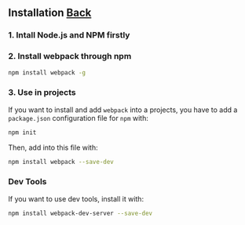 ## Installation [Back](./../webpack.md)

### 1. Intall Node.js and NPM firstly

### 2. Install webpack through npm

```bash
npm install webpack -g
```

### 3. Use in projects

If you want to install and add `webpack` into a projects, you have to add a `package.json` configuration file for `npm` with:

```bash
npm init
```

Then, add into this file with:

```bash
npm install webpack --save-dev
```

### Dev Tools

If you want to use dev tools, install it with:

```bash
npm install webpack-dev-server --save-dev
```